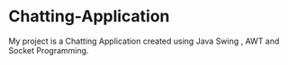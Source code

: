 # Chatting-Application
My project is a Chatting Application created using Java Swing , AWT and Socket Programming.
